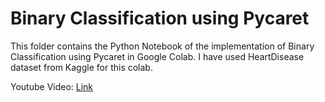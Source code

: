 # Binary Classification using Pycaret

This folder contains the Python Notebook of the implementation of Binary Classification using Pycaret in Google Colab.
I have used HeartDisease dataset from Kaggle for this colab.

Youtube Video: [Link](https://youtu.be/ESw8hmiP00Q?feature=shared)

